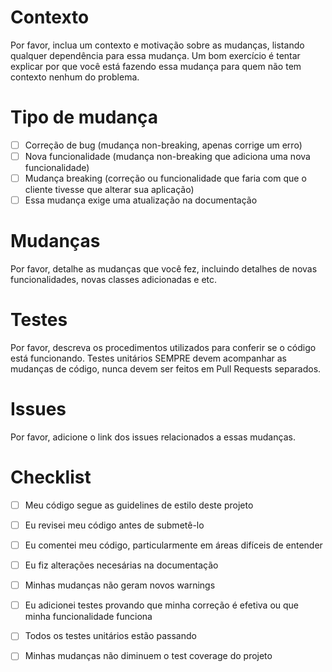 # Contexto

Por favor, inclua um contexto e motivação sobre as mudanças, listando qualquer dependência para essa mudança. Um bom exercício é tentar explicar por que você está fazendo essa mudança para quem não tem contexto nenhum do problema. 

# Tipo de mudança

- [ ] Correção de bug (mudança non-breaking, apenas corrige um erro)
- [ ] Nova funcionalidade (mudança non-breaking que adiciona uma nova funcionalidade)
- [ ] Mudança breaking (correção ou funcionalidade que faria com que o cliente tivesse que alterar sua aplicação)
- [ ] Essa mudança exige uma atualização na documentação

# Mudanças

Por favor, detalhe as mudanças que você fez, incluindo detalhes de novas funcionalidades, novas classes adicionadas e etc. 


# Testes

Por favor, descreva os procedimentos utilizados para conferir se o código está funcionando. Testes unitários SEMPRE devem acompanhar as mudanças de código, nunca devem ser feitos em Pull Requests separados.

# Issues

Por favor, adicione o link dos issues relacionados a essas mudanças.

# Checklist

- [ ] Meu código segue as guidelines de estilo deste projeto
- [ ] Eu revisei meu código antes de submetê-lo
- [ ] Eu comentei meu código, particularmente em áreas difíceis de entender
- [ ] Eu fiz alterações necesárias na documentação
- [ ] Minhas mudanças não geram novos warnings
- [ ] Eu adicionei testes provando que minha correção é efetiva ou que minha funcionalidade funciona
- [ ] Todos os testes unitários estão passando
- [ ] Minhas mudanças não diminuem o test coverage do projeto

